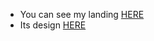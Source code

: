 - You can see my landing [HERE](https://roman-hado.github.io/test--landing_onBootstrap/)
- Its design [HERE](https://www.figma.com/file/bBNIGEXVZ2w8rNoDG37toU/test-frontend-002-wwwest.solutions?node-id=0%3A1)
